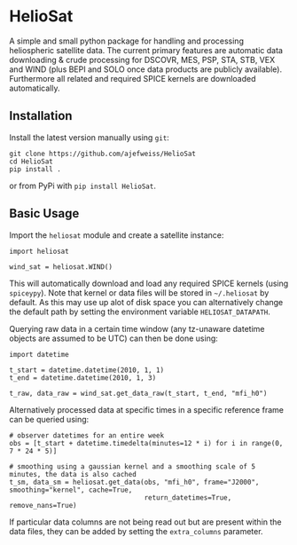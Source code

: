 HelioSat
========

A simple and small python package for handling and processing heliospheric satellite data. The current primary features are automatic data downloading & crude processing for DSCOVR, MES, PSP, STA, STB, VEX and WIND (plus BEPI and SOLO once data products are publicly available). Furthermore all related and required SPICE kernels are downloaded automatically.

Installation
------------

Install the latest version manually using `git`:

    git clone https://github.com/ajefweiss/HelioSat
    cd HelioSat
    pip install .

or from PyPi with `pip install HelioSat`.

Basic Usage
-----------

Import the `heliosat` module and create a satellite instance:

    import heliosat

    wind_sat = heliosat.WIND()

This will automatically download and load any required SPICE kernels (using `spiceypy`). Note that
kernel or data files will be stored in `~/.heliosat` by default. As this may use up alot of disk
space you can alternatively change the default path by setting the environment variable `HELIOSAT_DATAPATH`.

Querying raw data in a certain time window (any tz-unaware datetime objects are assumed to be UTC) can then be done using:

    import datetime

    t_start = datetime.datetime(2010, 1, 1)
    t_end = datetime.datetime(2010, 1, 3)

    t_raw, data_raw = wind_sat.get_data_raw(t_start, t_end, "mfi_h0")

Alternatively processed data at specific times in a specific reference frame can be queried using:

    # observer datetimes for an entire week
    obs = [t_start + datetime.timedelta(minutes=12 * i) for i in range(0, 7 * 24 * 5)]

    # smoothing using a gaussian kernel and a smoothing scale of 5 minutes, the data is also cached
    t_sm, data_sm = heliosat.get_data(obs, "mfi_h0", frame="J2000", smoothing="kernel", cache=True,
                                      return_datetimes=True, remove_nans=True)

If particular data columns are not being read out but are present within the data files, they can be added by setting the `extra_columns` parameter.